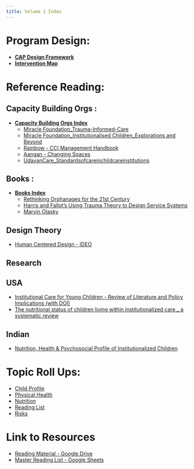 ```yaml
---
title: Volume 1 Index
---
```


# Program Design:
- **[CAP Design Framework](Volume%201/Program%20Design/CAP%20Design%20Framework.md)**
- **[Intervention Map](Volume%201/Program%20Design/Intervention%20Map.md)**


# Reference Reading:

## Capacity Building Orgs :
- **[Capacity Building Orgs Index](Volume%201/Reference%20Reading/Service%20Providers%20to%20CCIs/Capacity%20Building%20Orgs%20Index.md)**
	- [Miracle Foundation_Trauma-Informed-Care](Volume%201/Reference%20Reading/Service%20Providers%20to%20CCIs/Miracle%20Foundation/Miracle%20Foundation_Trauma-Informed-Care.md)
	- [Miracle Foundation_Institutionalised Children_Explorations and Beyond](Volume%201/Reference%20Reading/Service%20Providers%20to%20CCIs/Miracle%20Foundation/Miracle%20Foundation_Institutionalised%20Children_Explorations%20and%20Beyond.md)
	- [Rainbow - CCI Management Handbook](Volume%201/Reference%20Reading/Service%20Providers%20to%20CCIs/Rainbow%20Foundation/Rainbow%20-%20CCI%20Management%20Handbook.md)
	- [Aangan - Changing Spaces](Volume%201/Reference%20Reading/Service%20Providers%20to%20CCIs/Aangan/Aangan%20-%20Changing%20Spaces.md)
	- [UdayanCare_Standardsofcareinchildcareinstitutions](Volume%201/Reference%20Reading/Service%20Providers%20to%20CCIs/Udayan%20Care/UdayanCare_Standardsofcareinchildcareinstitutions.md)
	
## Books :
- **[Books Index](Volume%201/Reference%20Reading/Books/Books%20Index.md)**
	- [Rethinking Orphanages for the 21st Century](Volume%201/Reference%20Reading/Books/Rethinking%20Orphanages%20for%20the%2021st%20Century.md)
	- [Harris and Fallot’s Using Trauma Theory to Design Service Systems](Harris%20and%20Fallot’s%20Using%20Trauma%20Theory%20to%20Design%20Service%20Systems)
	- [Marvin Olasky](Marvin%20Olasky)

## Design Theory
- [Human Centered Design - IDEO](Volume%201/Program%20Design%20Tools/Human%20Centered%20Design%20-%20IDEO.md)


## Research
## USA
- [Institutional Care for Young Children -  Review of Literature and Policy Implications  (with DOI)](Volume%201/Reference%20Reading/Research%20Papers/US/Institutional%20Care%20for%20Young%20Children%20-%20%20Review%20of%20Literature%20and%20Policy%20Implications%20%20(with%20DOI).md)
- [The nutritional status of children living within institutionalized care _ a systematic review](Volume%201/Reference%20Reading/Research%20Papers/US/The%20nutritional%20status%20of%20children%20living%20within%20institutionalized%20care%20_%20a%20systematic%20review.md)

## Indian
- [Nutrition, Health & Psychosocial Profile of Institutionalized Children](Volume%201/Reference%20Reading/Research%20Papers/India/Nutrition,%20Health%20&%20Psychosocial%20Profile%20of%20Institutionalized%20Children.md)

# Topic Roll Ups: 
- [Child Profile](Volume%201/Roll%20Ups/Child%20Profile.md)
- [Physical Health](Volume%201/Roll%20Ups/Physical%20Health.md)
- [Nutrition](Volume%201/Roll%20Ups/Nutrition.md)
- [Reading List](Volume%201/Roll%20Ups/Reading%20List.md)
- [Risks](Volume%201/Roll%20Ups/Risks.md)

# Link to Resources
- [Reading Material - Google Drive](https://drive.google.com/drive/folders/1pXvNVosGaDIU5cvTSLL_ChbHzob3tKzf?usp=sharing)
- [Master Reading List - Google Sheets](https://docs.google.com/spreadsheets/d/1GRiS7QFPiak-1Ob3TdobKnaHqgUBb_8B-fErHP1BXUA/edit?usp=sharing)